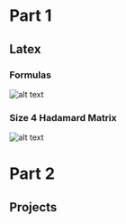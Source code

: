 # Part 1
## Latex
### Formulas
![alt text](https://i.gyazo.com/4d4038b66d96699dae85432fe1e3246c.png)
### Size 4 Hadamard Matrix
![alt text](https://i.gyazo.com/9cfa1c906618d6472686203cd1c0e71f.png)

# Part 2

## Projects

